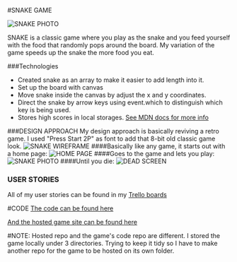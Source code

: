 #SNAKE GAME

![SNAKE PHOTO](http://i.imgur.com/bJZMrbL.png)

SNAKE is a classic game where you play as the snake and you feed yourself with the food that randomly pops around the board. My variation of the game speeds up the snake the more food you eat.

###Technologies
* Created snake as an array to make it easier to add length into it.
* Set up the board with canvas
* Move snake inside the canvas by adjust the x and y coordinates.
* Direct the snake by arrow keys using event.which to distinguish which key is being used.
* Stores high scores in local storages. [See MDN docs for more info](https://developer.mozilla.org/en-US/docs/Web/API/Storage) 



###DESIGN APPROACH
My design approach is basically reviving a retro game. I used "Press Start 2P" as font to add that 8-bit old classic game look.
![SNAKE WIREFRAME](http://i.imgur.com/Yckp5UY.jpg)
####Basically like any game, it starts out with a home page: 
![HOME PAGE](http://i.imgur.com/yKt7Yp7.jpg)
####Goes to the game and lets you play:
![SNAKE PHOTO](http://i.imgur.com/bJZMrbL.png)
####Until you die: 
![DEAD SCREEN](http://i.imgur.com/aMsXWpH.jpg)


### USER STORIES
All of my user stories can be found in my [Trello boards](https://trello.com/b/TTtZgl3z)

#CODE
[The code can be found here](https://github.com/gamalielhere/projects/tree/master/project_1/snake)  

[And the hosted game site can be found here](http://gamalielhere.github.io/snake/)

#NOTE:
Hosted repo and the game's code repo are different. I stored the game locally under 3 directories. Trying to keep it tidy so I have to make another repo for the game to be hosted on its own folder.